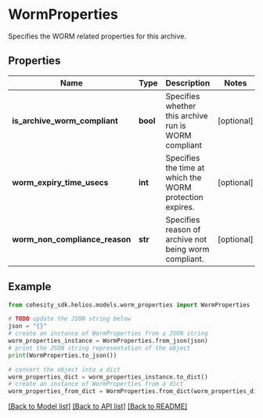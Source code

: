# WormProperties

Specifies the WORM related properties for this archive.

## Properties

Name | Type | Description | Notes
------------ | ------------- | ------------- | -------------
**is_archive_worm_compliant** | **bool** | Specifies whether this archive run is WORM compliant | [optional] 
**worm_expiry_time_usecs** | **int** | Specifies the time at which the WORM protection expires. | [optional] 
**worm_non_compliance_reason** | **str** | Specifies reason of archive not being worm compliant. | [optional] 

## Example

```python
from cohesity_sdk.helios.models.worm_properties import WormProperties

# TODO update the JSON string below
json = "{}"
# create an instance of WormProperties from a JSON string
worm_properties_instance = WormProperties.from_json(json)
# print the JSON string representation of the object
print(WormProperties.to_json())

# convert the object into a dict
worm_properties_dict = worm_properties_instance.to_dict()
# create an instance of WormProperties from a dict
worm_properties_from_dict = WormProperties.from_dict(worm_properties_dict)
```
[[Back to Model list]](../README.md#documentation-for-models) [[Back to API list]](../README.md#documentation-for-api-endpoints) [[Back to README]](../README.md)


